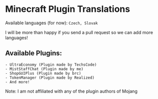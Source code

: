 # Minecraft Plugin Translations
Available languages (for now): `Czech, Slovak`

I will be more than happy if you send a pull request so we can add more languages!

## Available Plugins:
    - UltraEconomy (Plugin made by TechsCode)
    - MistStaffChat (Plugin made by me)
    - ShopGUIPlus (Plugin made by brc)
    - TokenManager (Plugin made by Realized)
    - And more!
 
Note: I am not affiliated with any of the plugin authors of Mojang
